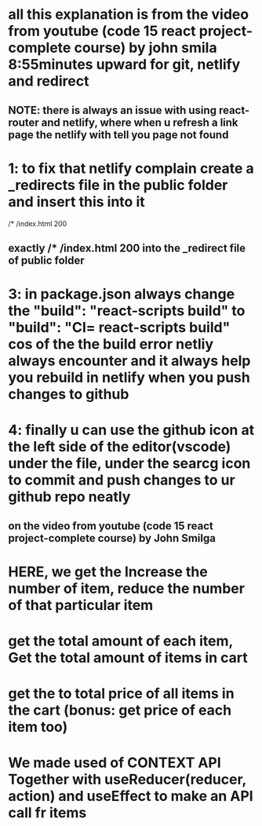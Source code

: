
# all this explanation is from the video from youtube (code 15 react project-complete course) by john smila 8:55minutes upward for git, netlify and redirect 

## NOTE: there is always an issue with using react-router and netlify, where when u refresh a link page the netlify with tell you page not found

# 1: to fix that netlify complain create a _redirects file in the public folder and insert this into it 
 /*    /index.html   200 
## exactly /*    /index.html   200 into the _redirect file of public folder

# 3: in package.json always change the "build": "react-scripts build" to "build": "CI= react-scripts build" cos of the the build error netliy always encounter and it always help you rebuild in netlify when you push changes to github 

# 4: finally u can use the github icon at the left side of the editor(vscode) under the file, under the searcg icon to commit and push changes to ur github repo neatly 


## on the video from youtube (code 15 react project-complete course) by John Smilga

# HERE, we get the <CartItem /> Increase the number of item, reduce the number of that particular item
# get the total amount of each item, Get the total amount of items in cart
# get the to total price of all items in the cart (bonus: get price of each item too)

# We made used of CONTEXT API Together with useReducer(reducer, action) and useEffect to make an API call fr items  